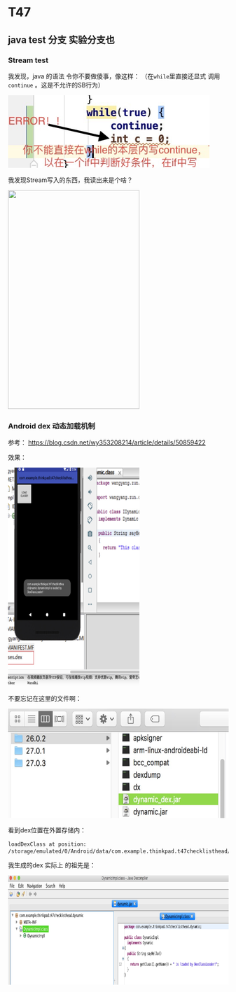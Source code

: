 # T47

## java test 分支 实验分支也

### Stream test

我发现，java 的语法 令你不要做傻事，像这样： （在`while`里直接还显式 调用`continue` 。这是不允许的SB行为）

<img src="https://github.com/anonymity12/T47/blob/java_test/img/whileNoConti.jpg" width=460, height=166>


我发现Stream写入的东西，我读出来是个啥？

<img src="https://github.com/anonymity12/T47/blob/java_test/img/StreamTest.jpg" width=300, height=500>

### Android dex 动态加载机制

参考： https://blog.csdn.net/wy353208214/article/details/50859422

效果：

<img src="https://github.com/anonymity12/T47/blob/java_test/img/dexOk.jpg" width=300, height=500>

不要忘记在这里的文件啊：

<img src="https://github.com/anonymity12/T47/blob/java_test/img/myDex_jar_output.jpg" width=600, height=250>

看到dex位置在外置存储内：

```
loadDexClass at position: /storage/emulated/0/Android/data/com.example.thinkpad.t47checklisthead/cache/dynamic_dex.jar
```


我生成的dex 实际上 的祖先是：

<img src="https://github.com/anonymity12/T47/blob/java_test/img/jd-gui-outputMyJar.jpg" width=600, height=250>